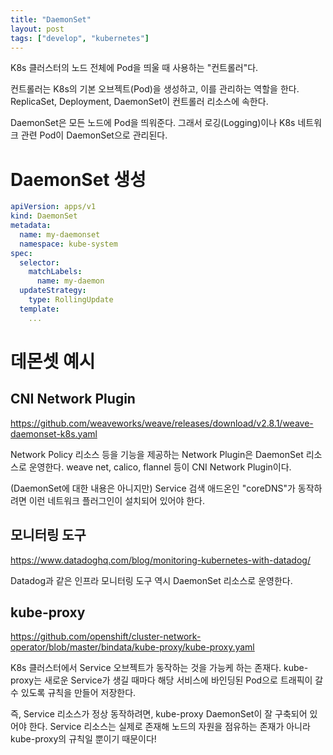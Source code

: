 ```yaml
---
title: "DaemonSet"
layout: post
tags: ["develop", "kubernetes"]
---
```


K8s 클러스터의 노드 전체에 Pod을 띄울 때 사용하는 "컨트롤러"다.

컨트롤러는 K8s의 기본 오브젝트(Pod)을 생성하고, 이를 관리하는 역할을 한다. ReplicaSet, Deployment, DaemonSet이 컨트롤러 리소스에 속한다.

DaemonSet은 모든 노드에 Pod을 띄워준다. 그래서 로깅(Logging)이나 K8s 네트워크 관련 Pod이 DaemonSet으로 관리된다.

# DaemonSet 생성

```yaml
apiVersion: apps/v1
kind: DaemonSet
metadata:
  name: my-daemonset
  namespace: kube-system
spec:
  selector:
    matchLabels:
      name: my-daemon
  updateStrategy:
    type: RollingUpdate
  template:
    ...
```

# 데몬셋 예시

## CNI Network Plugin

https://github.com/weaveworks/weave/releases/download/v2.8.1/weave-daemonset-k8s.yaml

Network Policy 리소스 등을 기능을 제공하는 Network Plugin은 DaemonSet 리소스로 운영한다. weave net, calico, flannel 등이 CNI Network Plugin이다.

(DaemonSet에 대한 내용은 아니지만) Service 검색 애드온인 "coreDNS"가 동작하려면 이런 네트워크 플러그인이 설치되어 있어야 한다.


## 모니터링 도구

https://www.datadoghq.com/blog/monitoring-kubernetes-with-datadog/

Datadog과 같은 인프라 모니터링 도구 역시 DaemonSet 리소스로 운영한다.


## kube-proxy

https://github.com/openshift/cluster-network-operator/blob/master/bindata/kube-proxy/kube-proxy.yaml

K8s 클러스터에서 Service 오브젝트가 동작하는 것을 가능케 하는 존재다. kube-proxy는 새로운 Service가 생길 때마다 해당 서비스에 바인딩된 Pod으로 트래픽이 갈 수 있도록 규칙을 만들어 저장한다.

즉, Service 리소스가 정상 동작하려면, kube-proxy DaemonSet이 잘 구축되어 있어야 한다. Service 리소스는 실제로 존재해 노드의 자원을 점유하는 존재가 아니라 kube-proxy의 규칙일 뿐이기 때문이다!
